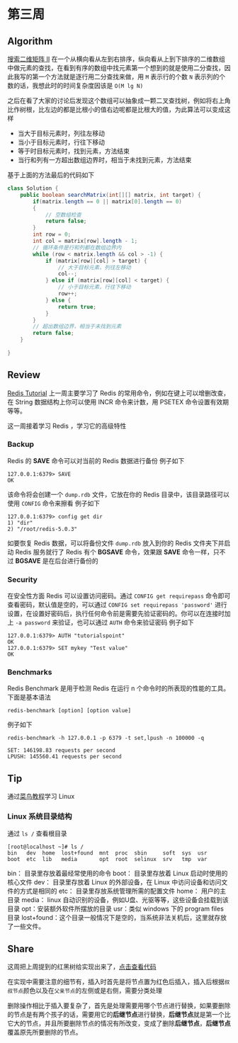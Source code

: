 # 第三周
## Algorithm
[搜索二维矩阵 II](https://leetcode-cn.com/explore/interview/card/top-interview-quesitons-in-2018/261/before-you-start/1108/)
在一个从横向看从左到右排序，纵向看从上到下排序的二维数组中做元素的查找，在看到有序的数组中找元素第一个想到的就是使用二分查找，因此我写的第一个方法就是逐行用二分查找来做，用 `M` 表示行的个数 `N` 表示列的个数的话，我想此时的时间复杂度因该是 `O(M lg N)` 

之后在看了大家的讨论后发现这个数组可以抽象成一颗二叉查找树，例如将右上角比作树根，比左边的都是比根小的值右边呢都是比根大的值，为此算法可以变成这样
- 当大于目标元素时，列往左移动
- 当小于目标元素时，行往下移动
- 等于时目标元素时，找到元素，方法结束
- 当行和列有一方超出数组边界时，相当于未找到元素，方法结束

基于上面的方法最后的代码如下
```java
class Solution {
    public boolean searchMatrix(int[][] matrix, int target) {
        if(matrix.length == 0 || matrix[0].length == 0)
        {
            // 空数组检查
            return false;
        }
        int row = 0;
        int col = matrix[row].length - 1;
        // 循环条件是行和列都在数组边界内
        while (row < matrix.length && col > -1) {
            if (matrix[row][col] > target) {
                // 大于目标元素，列往左移动
                col--;
            } else if (matrix[row][col] < target) {
                // 小于目标元素，行往下移动
                row++;
            } else {
                return true;
            }
        }
        // 超出数组边界，相当于未找到元素
        return false;
    }
    
}
```

## Review
[Redis Tutorial](https://www.tutorialspoint.com/redis/redis_backup.htm)
上一周主要学习了 Redis 的常用命令，例如在键上可以增删改查，在 String 数据结构上你可以使用 INCR 命令来计数，用 PSETEX 命令设置有效期等等。

这一周接着学习 Redis ，学习它的高级特性
### Backup
Redis 的 **SAVE** 命令可以对当前的 Redis 数据进行备份
例子如下
``` shell
127.0.0.1:6379> SAVE  
OK 
```
该命令将会创建一个 `dump.rdb` 文件，它放在你的 Redis 目录中，该目录路径可以使用 `CONFIG` 命令来擦看
例子如下
``` shell
127.0.0.1:6379> config get dir
1) "dir"
2) "/root/redis-5.0.3"
```
如要恢复 Redis 数据，可以将备份文件 `dump.rdb` 放入到你的 Redis 文件夹下并启动 Redis 服务就行了
Redis 有个 **BGSAVE** 命令，效果跟 **SAVE** 命令一样，只不过 **BGSAVE** 是在后台进行备份的
### Security
在安全性方面 Redis 可以设置访问密码。通过 `CONFIG get requirepass` 命令即可查看密码，默认值是空的，可以通过 `CONFIG set requirepass 'password'` 进行设置，在设置好密码后，执行任何命令前是需要先验证密码的。你可以在连接时加上 `-a password` 来验证，也可以通过 `AUTH` 命令来验证密码
例子如下
```shell
127.0.0.1:6379> AUTH "tutorialspoint" 
OK 
127.0.0.1:6379> SET mykey "Test value" 
OK 
```
### Benchmarks
Redis Benchmark 是用于检测 Redis 在运行 n 个命令时的所表现的性能的工具。
下面是基本语法
``` shell
redis-benchmark [option] [option value] 
```
例子如下
```
redis-benchmark -h 127.0.0.1 -p 6379 -t set,lpush -n 100000 -q  

SET: 146198.83 requests per second 
LPUSH: 145560.41 requests per second 
```

## Tip
通过[菜鸟教程](http://www.runoob.com/linux/linux-system-contents.html)学习 Linux
### Linux 系统目录结构
通过 `ls /` 查看根目录
``` shell
[root@localhost ~]# ls /
bin   dev  home  lost+found  mnt  proc  sbin     soft  sys  usr
boot  etc  lib   media       opt  root  selinux  srv   tmp  var
```
bin： 目录里存放着最经常使用的命令
boot： 目录里存放着 Linux 启动时使用的核心文件
dev： 目录里存放着 Linux 的外部设备，在 Linux 中访问设备和访问文件的方式是相同的
etc： 目录里存放系统管理所需的配置文件
home： 用户的主目录
media： linux 自动识别的设备，例如U盘、光驱等等，这些设备会挂载到该目录
opt：安装额外软件所摆放的目录
usr：类似 windows 下的 program files 目录
lost+found：这个目录一般情况下是空的，当系统非法关机后，这里就存放了一些文件。

## Share
这周把上周提到的红黑树给实现出来了，[点击查看代码](https://github.com/FreyHerbert/ARTS/blob/master/RB-Tree-Implement.md)

在实现中需要注意的细节有，插入时首先是将节点置为红色后插入，插入后根据`叔叔节点`颜色以及在`父亲节点`的左侧或是右侧，需要分类处理

删除操作相比于插入要复杂了，首先是处理需要用哪个节点进行替换，如果要删除的节点是有两个孩子的话，需要用它的**后继节点**进行替换，**后继节点**就是第一个比它大的节点，并且所要删除节点的情况有所改变，变成了删除**后继节点**，**后继节点**覆盖原先所要删除的节点。
